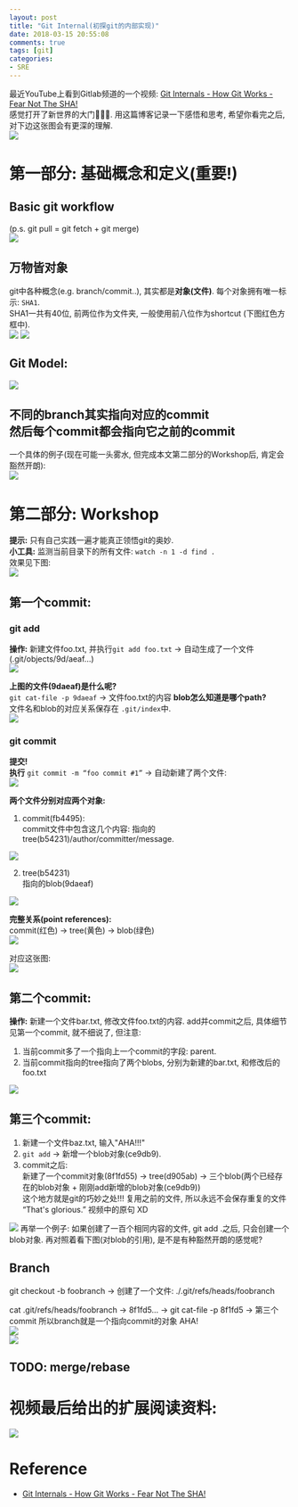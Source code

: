 ```yaml
---
layout: post
title: "Git Internal(初探git的内部实现)"
date: 2018-03-15 20:55:08
comments: true
tags: [git]
categories:
- SRE
---
```


最近YouTube上看到Gitlab频道的一个视频: [Git Internals - How Git Works - Fear Not The SHA!](https://www.youtube.com/watch?v=P6jD966jzlk)   
感觉打开了新世界的大门🤩😍🤣. 用这篇博客记录一下感悟和思考, 希望你看完之后, 对下边这张图会有更深的理解.    
<img style="max-height:350px" src="/images/blog/180315_git_internal/6993E92A-CB86-4BB9-9063-F3134BDC94D3.png">
<!--more-->

# 第一部分: 基础概念和定义(重要!)
## Basic git workflow   
(p.s. git pull = git fetch + git merge)   
<img style="max-height: 400px" src="/images/blog/180315_git_internal/1FA4B411-E64F-4438-B889-E4F7DE9C27E5.png">

## 万物皆对象
git中各种概念(e.g. branch/commit..), 其实都是**对象(文件)**. 每个对象拥有唯一标示: `SHA1`.   
SHA1一共有40位, 前两位作为文件夹, 一般使用前八位作为shortcut (下图红色方框中).   
<img style="max-height:200px" src="/images/blog/180315_git_internal/AE2169D4-24D6-4E62-81C7-DD783DDDE3DC.png">
<img style="max-height:200px" src="/images/blog/180315_git_internal/15210820035986.jpg">


## Git Model:   
<img style="max-height:300px" src="/images/blog/180315_git_internal/B7315A1E-8F50-4597-BCEC-5AAAAF5D8DE8.png">

不同的branch其实指向对应的commit    
然后每个commit都会指向它之前的commit  
------  
一个具体的例子(现在可能一头雾水, 但完成本文第二部分的Workshop后, 肯定会豁然开朗):    
<img style="max-height:320px" src="/images/blog/180315_git_internal/6993E92A-CB86-4BB9-9063-F3134BDC94D3-1.png">



# 第二部分: Workshop

**提示:** 只有自己实践一遍才能真正领悟git的奥妙.   
**小工具:** 监测当前目录下的所有文件: `watch -n 1 -d find .`   
效果见下图:      
<img style="max-height:200px" src="/images/blog/180315_git_internal/133173A3-26FB-4066-8229-D7FAFEF5B654.png">


## 第一个commit:   

### git add
**操作:** 新建文件foo.txt, 并执行`git add foo.txt` → 自动生成了一个文件(.git/objects/9d/aeaf...)      
<img style="max-height:270px" src="/images/blog/180315_git_internal/9B1A1C47-EDCD-41EF-A759-4AC2336E2582.png">

**上图的文件(9daeaf)是什么呢?**   
`git cat-file -p 9daeaf` → 文件foo.txt的内容
**blob怎么知道是哪个path?**   
文件名和blob的对应关系保存在 `.git/index`中.    
<img style="max-height:200px" src="/images/blog/180315_git_internal/3ADA3565-0DC7-461A-B637-770264553DE6.png">

### git commit
**提交!**   
**执行** `git commit -m “foo commit #1”` →  自动新建了两个文件:    
<img style="max-height:220px" src="/images/blog/180315_git_internal/C32B30A0-304F-4C5F-BDB4-C8F1E4AF028B.png">    

**两个文件分别对应两个对象:**

1. commit(fb4495):   
commit文件中包含这几个内容: 指向的tree(b54231)/author/committer/message.   
<img style="max-height:200px" src="/images/blog/180315_git_internal/600D84D1-5EB3-4085-9C17-AF368B14E2A9.png">

2. tree(b54231)   
指向的blob(9daeaf)   
<img style="max-height:200px" src="/images/blog/180315_git_internal/3492EBD4-1970-4D1A-8399-B5CA24F10BED.png">

**完整关系(point references):**   
commit(红色) → tree(黄色) → blob(绿色)   
<img style="max-height:200px" src="/images/blog/180315_git_internal/6F27581D-D28A-4296-9C0D-7E5ECFEF12C9.png">

对应这张图:   
<img src="/images/blog/180315_git_internal/B7315A1E-8F50-4597-BCEC-5AAAAF5D8DE8-1.png">


## 第二个commit:   
**操作:** 新建一个文件bar.txt, 修改文件foo.txt的内容. add并commit之后, 具体细节见第一个commit, 就不细说了, 但注意:

1. 当前commit多了一个指向上一个commit的字段: parent.   
2. 当前commit指向的tree指向了两个blobs, 分别为新建的bar.txt, 和修改后的foo.txt

<img style="max-height:250px" src="/images/blog/180315_git_internal/C57A8ECB-062D-4CDE-B54E-26F8EEA5F57C.png">


## 第三个commit:   
1. 新建一个文件baz.txt, 输入"AHA!!!"      
2. `git add` → 新增一个blob对象(ce9db9).   
3. commit之后:   
新建了一个commit对象(8f1fd55) → tree(d905ab) → 三个blob(两个已经存在的blob对象 + 刚刚add新增的blob对象(ce9db9))   
这个地方就是git的巧妙之处!!! 复用之前的文件, 所以永远不会保存重复的文件   
“That's glorious.” 视频中的原句 XD   
<img style="max-height:250px" src="/images/blog/180315_git_internal/ABEB63D2-D630-4D0F-AE0D-07A685311A03.png">   
再举一个例子: 如果创建了一百个相同内容的文件, git add .之后, 只会创建一个blob对象.    
再对照着看下图(对blob的引用), 是不是有种豁然开朗的感觉呢?     
<img class="lazy" style="max-height: 350px;" data-original="/images/blog/180315_git_internal/6993E92A-CB86-4BB9-9063-F3134BDC94D3-3.png">



## Branch
git checkout -b foobranch → 创建了一个文件: ./.git/refs/heads/foobranch

cat .git/refs/heads/foobranch → 8f1fd5... → git cat-file -p 8f1fd5 → 第三个commit
所以branch就是一个指向commit的对象 AHA!   
<img style="max-height:200px" src="/images/blog/180315_git_internal/C83061B0-4743-4BDE-8938-61A73E65B5AF.png">   
<img style="max-height: 350px;" src="/images/blog/180315_git_internal/6993E92A-CB86-4BB9-9063-F3134BDC94D3-4.png">


## TODO: merge/rebase


# 视频最后给出的扩展阅读资料:   
<img style="max-height:400px" src="/images/blog/180315_git_internal/DF36A37C-15FC-41DC-918E-334982A2635A.png">



# Reference

- [Git Internals - How Git Works - Fear Not The SHA!](https://www.youtube.com/watch?v=P6jD966jzlk)

